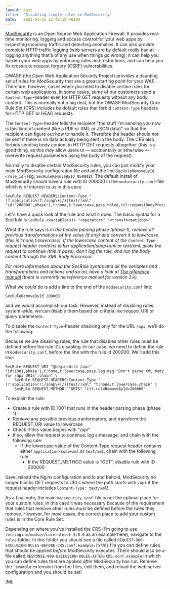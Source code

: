```yaml
---
layout: post
title:  "Disabling single rules in ModSecurity"
date:   2021-01-25 22:40:19 +0200
---
```


[ModSecurity](https://modsecurity.org) is an Open Source Web Application Firewall.
It provides real-time monitoring, logging and access control for your web apps by 
inspecting incoming traffic and detecting anomalies. It can also provide complete 
HTTP traffic logging (web servers are by default really bad at logging anything 
that's of any use when things go wrong), it can help you harden your web apps by
enforcing rules and restrictions, and can help you fix cross-site request forgery
(CSRF) vulnerabilities.

OWASP (the Open Web Application Security Project) provides a daunting set of rules for
ModSecurity that are a great starting point for your WAF. There are, however, cases
when you need to disable certain rules for certain web applications. In some cases,
some of our customers send a `Content-Type`-header even for HTTP GET requests
without any body content. This is normally not a big deal, but the OWASP ModSecurity
Core Rule Set (CRS) includes by default rules that forbid `Content-Type` headers
for HTTP GET or HEAD requests.

The `Content-Type`-header tells the recipient "the stuff I'm sending you now
is this kind of content (like a PDF or XML or JSON data)" so that the recipient can
figure out how to handle it. Therefore the header should *not* be sent if there is
no data actually being sent in the body. The CRS also forbids sending body content
in HTTP GET requests altogether (this is a good thing, as this *may* allow users to
— accidentally or otherwise — overwrite request parameters using the body of the request).

Normally to disable certain ModSecurity rules, you can just modify your main
ModSecurity configuration file and add the line `SecRuleRemoveById <rule_id>`
(eg. `SecRuleRemoveById 950002`). The default install of ModSecurity should have
a rule with ID 200000 in the `modsecurity.conf`-file which is of interest to us in this case.

    SecRule REQUEST_HEADERS:Content-Type "(?:application(?:/soap\+|/)|text/)xml" "id:'200000',phase:1,t:none,t:lowercase,pass,nolog,ctl:requestBodyProcessor=XML"

Let's have a quick look at the rule and what it does. The basic syntax for a SecRule is `SecRule <variable(s)> "<operator>" "<transformations>"`

What the rule says is _In the header parsing phase (phase:1), remove all previous
transformations of the value (if any) and convert it to lowercase (this is t:none,t:lowercase).
If the lowercase content of the `Content-Type` request header contains either application/soap+xml
or text/xml, allow the request to continue (this is pass), don't log the rule, and run the body
content through the XML Body Processor_.

_For more information about the SecRule syntax and all the variables and transformations and
actions and so on, have a look at [The reference manual](https://github.com/SpiderLabs/ModSecurity/wiki/Reference-Manual-%28v2.x%29) (there is currently no reference manual for version 3.x)._

What we *could* do is add a line to the end of the `modsecurity.conf` line:

    SecRuleRemoveById 200000

and we would accomplish our task.  However, instead of disabling rules system-wide, we can
disable them based on criteria like request URI or query parameters.

To disable the `Content-Type`-header checking only for the URL `/api`, we'll do the
following:

Because we are disabling rules, the rule that disables other rules must be defined
before the rule it's disabling. In our case, we need to define the rule in `modsecurity.conf`,
before the line with the rule id 200000. We'll add this line:

    SecRule REQUEST_URI "@beginsWith /api" "id:1001,phase:1,t:none,t:lowercase,pass,log,msg:'Don't parse XML body for /api URIs',chain" \
        SecRule REQUEST_HEADERS:Content-Type "(?:application(?:/soap\+|/)|text/)xml" "t:none,t:lowercase,chain" \
        SecRule REQUEST_METHOD "^GET$" "ctl:ruleRemoveById=200000"

To explain the rule:

- Create a rule with ID 1001 that runs in the header parsing phase (phase 1)
- Remove any possible previous tranformators, and transform the REQUEST_URI value to lowercase
- Check if this value begins with "/api"
- If so, allow the request to continue, log a message, and chain with the following rule:
    - If the lowercase value of the Content-Type request header contains either `application/soap+xml` or `text/xml`, chain with the following rule
        - If the REQUEST_METHOD value is "GET", disable rule with ID 200000

Save, reload the Nginx configuration and lo and behold, ModSecurity no longer blocks
GET requests to URLs where the path starts with `/api` if the request header includes `Content-Type: text/xml`!

As a final note, the main `modsecurity.conf`-file is not the optimal place for your custom rules.
In this case it was necessary because of the requirement that rules that remove other rules must
be defined before the rules they remove. However, for _most_ cases, the correct place to add your
custom rules is in the Core Rule Set.

Depending on where you've installed the CRS (I'm going to use
`/etc/nginx/modsec/coreruleset-3.0.0` as an example here), navigate to the `rules`
folder. In this folder you should see a file called
`REQUEST-900-EXCLUSION-RULES-BEFORE-CRS.conf.example`. In this file you can define
rules that should be applied *before* ModSecurity executes. There should also be a file
called `RESPONSE-999-EXCLUSION-RULES-AFTER-CRS.conf.example` in which you can define
rules that are applied *after* ModSecurity has run. Remove the `.example` extension
from the files, edit them, and reload the web server configuration and you should be set!

/ML
